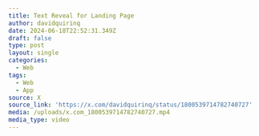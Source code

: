```yaml
---
title: Text Reveal for Landing Page
author: davidquirinq
date: 2024-06-18T22:52:31.349Z
draft: false
type: post
layout: single
categories:
  - Web
tags:
  - Web
  - App
source: X
source_link: 'https://x.com/davidquirinq/status/1800539714782740727'
media: /uploads/x.com_1800539714782740727.mp4
media_type: video
---
```


